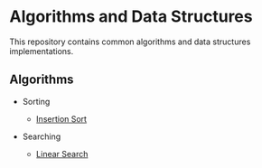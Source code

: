 # Algorithms and Data Structures

This repository contains common algorithms and data structures implementations.

## Algorithms

- Sorting
    - [Insertion Sort](./insertion_sort/README.md)

- Searching
    - [Linear Search](./linear_search/README.md)

